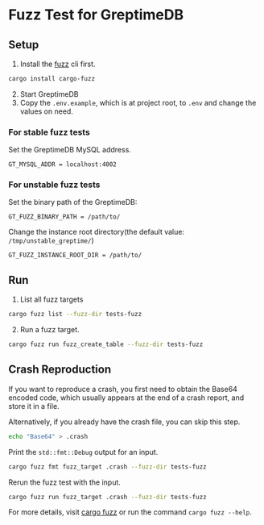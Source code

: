 # Fuzz Test for GreptimeDB

## Setup
1. Install the [fuzz](https://rust-fuzz.github.io/book/cargo-fuzz/setup.html) cli first.
```bash
cargo install cargo-fuzz
```

2. Start GreptimeDB
3. Copy the `.env.example`, which is at project root, to `.env` and change the values on need.

### For stable fuzz tests
Set the GreptimeDB MySQL address.
```
GT_MYSQL_ADDR = localhost:4002
```

### For unstable fuzz tests
Set the binary path of the GreptimeDB:
```
GT_FUZZ_BINARY_PATH = /path/to/
```

Change the instance root directory(the default value: `/tmp/unstable_greptime/`)
```
GT_FUZZ_INSTANCE_ROOT_DIR = /path/to/
```



## Run
1. List all fuzz targets
```bash
cargo fuzz list --fuzz-dir tests-fuzz
```

2. Run a fuzz target.
```bash
cargo fuzz run fuzz_create_table --fuzz-dir tests-fuzz
```

## Crash Reproduction
If you want to reproduce a crash, you first need to obtain the Base64 encoded code, which usually appears at the end of a crash report, and store it in a file.

Alternatively, if you already have the crash file, you can skip this step.

```bash
echo "Base64" > .crash
```
Print the `std::fmt::Debug` output for an input.

```bash
cargo fuzz fmt fuzz_target .crash --fuzz-dir tests-fuzz  
```
Rerun the fuzz test with the input.

```bash
cargo fuzz run fuzz_target .crash --fuzz-dir tests-fuzz
```
For more details, visit [cargo fuzz](https://rust-fuzz.github.io/book/cargo-fuzz/tutorial.html) or run the command `cargo fuzz --help`.
